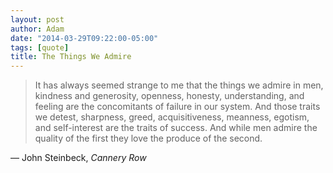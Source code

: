 ```yaml
---
layout: post
author: Adam
date: "2014-03-29T09:22:00-05:00"
tags: [quote]
title: The Things We Admire
---
```


> It has always seemed strange to me that the things we admire in men, kindness and generosity, openness, honesty, understanding, and feeling are the concomitants of failure in our system. And those traits we detest, sharpness, greed, acquisitiveness, meanness, egotism, and self-interest are the traits of success. And while men admire the quality of the first they love the produce of the second.

— John Steinbeck, _Cannery Row_
